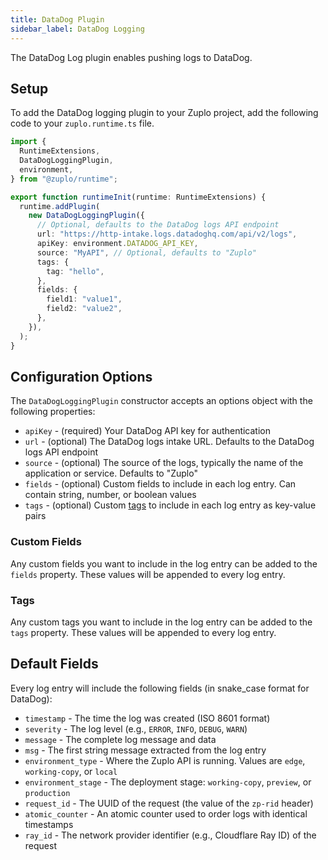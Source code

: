 ```yaml
---
title: DataDog Plugin
sidebar_label: DataDog Logging
---
```


The DataDog Log plugin enables pushing logs to DataDog.

<EnterpriseFeature name="Custom logging" />

## Setup

To add the DataDog logging plugin to your Zuplo project, add the following code
to your `zuplo.runtime.ts` file.

```ts title="modules/zuplo.runtime.ts"
import {
  RuntimeExtensions,
  DataDogLoggingPlugin,
  environment,
} from "@zuplo/runtime";

export function runtimeInit(runtime: RuntimeExtensions) {
  runtime.addPlugin(
    new DataDogLoggingPlugin({
      // Optional, defaults to the DataDog logs API endpoint
      url: "https://http-intake.logs.datadoghq.com/api/v2/logs",
      apiKey: environment.DATADOG_API_KEY,
      source: "MyAPI", // Optional, defaults to "Zuplo"
      tags: {
        tag: "hello",
      },
      fields: {
        field1: "value1",
        field2: "value2",
      },
    }),
  );
}
```

## Configuration Options

The `DataDogLoggingPlugin` constructor accepts an options object with the
following properties:

- `apiKey` - (required) Your DataDog API key for authentication
- `url` - (optional) The DataDog logs intake URL. Defaults to the DataDog logs
  API endpoint
- `source` - (optional) The source of the logs, typically the name of the
  application or service. Defaults to "Zuplo"
- `fields` - (optional) Custom fields to include in each log entry. Can contain
  string, number, or boolean values
- `tags` - (optional) Custom
  [tags](https://docs.datadoghq.com/getting_started/tagging/) to include in each
  log entry as key-value pairs

### Custom Fields

Any custom fields you want to include in the log entry can be added to the
`fields` property. These values will be appended to every log entry.

### Tags

Any custom tags you want to include in the log entry can be added to the `tags`
property. These values will be appended to every log entry.

## Default Fields

Every log entry will include the following fields (in snake_case format for
DataDog):

- `timestamp` - The time the log was created (ISO 8601 format)
- `severity` - The log level (e.g., `ERROR`, `INFO`, `DEBUG`, `WARN`)
- `message` - The complete log message and data
- `msg` - The first string message extracted from the log entry
- `environment_type` - Where the Zuplo API is running. Values are `edge`,
  `working-copy`, or `local`
- `environment_stage` - The deployment stage: `working-copy`, `preview`, or
  `production`
- `request_id` - The UUID of the request (the value of the `zp-rid` header)
- `atomic_counter` - An atomic counter used to order logs with identical
  timestamps
- `ray_id` - The network provider identifier (e.g., Cloudflare Ray ID) of the
  request
